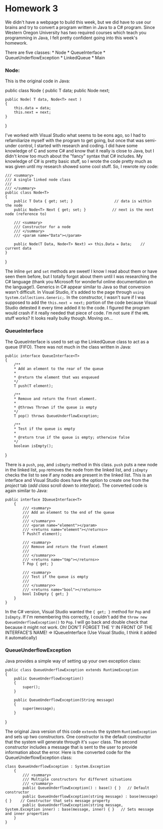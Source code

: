# Homework 3

We didn't have a webpage to build this week, but we did have to use our brains and try to convert a program written in Java to a C# program. Since Western Oregon University has two required courses which teach you programming in Java, I felt pretty confident going into this week's homework.

There are five classes:
    * Node
    * QueueInterface
    * QueueUnderflowException
    * LinkedQueue
    * Main

### __Node:__

This is the original code in Java:

public class Node<T>
{
	public T data;
	public Node<T> next;
	
	public Node( T data, Node<T> next )
	{
		this.data = data;
		this.next = next;
	}
}

I've worked with Visual Studio what seems to be eons ago, so I had to refamiliarize myself with the program to get going, but once that was semi-under control, I started with research and coding. I did have some knowledge of C and some C# and know that it really is close to Java, but I didn't know too much about the "fancy" syntax that C# includes. My knowledge of C# is pretty basic stuff, so I wrote the code pretty much as was given until my research showed some cool stuff. So, I rewrote my code:

    /// <summary>
    /// A single linked node class
    /// 
    /// </summary>
    public class Node<T>
    {
        public T Data { get; set; }                   // data is within the node
        public Node<T> Next { get; set; }            // next is the next node (reference to)

        /// <summary>
        /// Constructor for a node
        /// </summary>
        /// <param name="Data"></param>
        
        public Node(T Data, Node<T> Next) => this.Data = Data;    // current data 
    }
}

The inline `get` and `set` methods are sweet! I know I read about them or have seen them before, but I totally forgot about them until I was researching the C# language (thank you Microsoft for wonderful online documentation on the language!). Generics in C# appear similar to Java so that conversion wasn't difficult. In Visual Studio, it's added to the page through `using System.Collections.Generic;`. In the constructor, I wasn't sure if I was supposed to add the `this.next = next;` portion of the code because Visual Studio detested it every time added it to the code. I figured the program would crash if it really needed that piece of code. I'm not sure if the `HML` stuff works? It looks really bulky though. Moving on...

### QueueInterface

The QueueInterface is used to set up the LinkedQueue class to act as a queue (FIFO). There was not much in the class written in Java:

    public interface QueueInterface<T>
    {
        /**
        * Add an element to the rear of the queue
        * 
        * @return the element that was enqueued
        */
        T push(T element);

        /**
        * Remove and return the front element.
        * 
        * @throws Thrown if the queue is empty
        */
        T pop() throws QueueUnderflowException;

        /**
        * Test if the queue is empty
        * 
        * @return true if the queue is empty; otherwise false
        */
        boolean isEmpty();
}

There is a `push`, `pop`, and `isEmpty` method in this class. `push` puts a new node in the linked list, `pop` removes the node from the linked list, and `isEmpty` checks the list to see if any nodes are present in the linked list. This is an interface and Visual Studio does have the option to create one from the *project* tab (*add class* scroll down to *interface*). The converted code is again similar to Java:

    public interface IQueueInterface<T>
        {
            /// <summary>
            /// Add an element to the end of the queue
            /// 
            /// </summary>>
            /// <param name="element"></param>
            /// <returns name="element"></returns>>
            T Push(T element);

            /// <summary>
            /// Remove and return the front element
            /// 
            /// </summary>>
            /// <returns name="tmp"></returns>>
            T Pop { get; }

            /// <summary>
            /// Test if the queue is empty
            /// 
            /// </summary>>
            /// <returns name="bool"></returns>>
            bool IsEmpty { get; }
        }
    }
    
In the C# version, Visual Studio wanted the `{ get; }` method for `Pop` and `IsEmpty`. If I'm remembering this correctly, I couldn't add the `throw new QueueUnderflowException()` to `Pop`. I will go back and double check that because it might not work. Oh! DON'T FORGET THE 'I' IN FRONT OF THE INTERFACE'S NAME! => IQueueInterface (Use Visual Studio, I think it added it automatically)

### QueueUnderflowException

Java provides a simple way of setting up your own exception class:

    public class QueueUnderflowException extends RuntimeException
    {
        public QueueUnderflowException()
        {
            super();
        }

        public QueueUnderflowException(String message)
        {
            super(message);
        }
}

The original Java version of this code `extends` the system `RuntimeException` and sets up two constructors. One constructor is the default constructor that the system will generate through it's `super` class. The second constructor includes a message that is sent to the user to provide information about the error. Here is the converted code for the QueueUnderflowException class:

    class QueueUnderflowException : System.Exception
        {
            /// <summary>
            /// Multiple constructors for different situations
            /// </summary>
            public QueueUnderflowException() : base() { }   // Default constructor
            public QueueUnderflowException(string message) : base(message) { }    // Constructor that sets message property
            public QueueUnderflowException(string message, System.Exception inner) : base(message, inner) { }   // Sets message and inner properties
        }
    }

